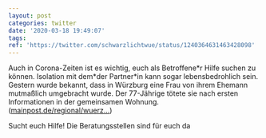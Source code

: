 ```yaml
---
layout: post
categories: twitter
date: '2020-03-18 19:49:07'
tags: 
ref: 'https://twitter.com/schwarzlichtwue/status/1240364631463428098'
---
```

Auch in Corona-Zeiten ist es wichtig, euch als Betroffene\*r Hilfe suchen zu können. Isolation mit dem\*der Partner\*in kann sogar lebensbedrohlich sein.
Gestern wurde bekannt, dass in Würzburg eine Frau von ihrem Ehemann mutmaßlich umgebracht wurde. Der 77-Jährige tötete sie nach ersten Informationen in der gemeinsamen Wohnung. ([mainpost.de/regional/wuerz…](https://www.mainpost.de/regional/wuerzburg/Wuerzburg-77-Jaehriger-toetet-Ehefrau-und-ruft-die-Polizei;art735,10424034?wt_ref))



Sucht euch Hilfe! Die Beratungsstellen sind für euch da